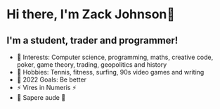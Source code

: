 # Hi there, I'm Zack Johnson👋 

## I'm a student, trader and programmer!

- 🌱 Interests: Computer science, programming, maths, creative code, poker, game theory, trading, geopolitics and history 
- 🎾 Hobbies: Tennis, fitness, surfing, 90s video games and writing
- 🥅 2022 Goals: Be better
- ⚡ Vires in Numeris ⚡
- 🔆 Sapere aude 🔆

